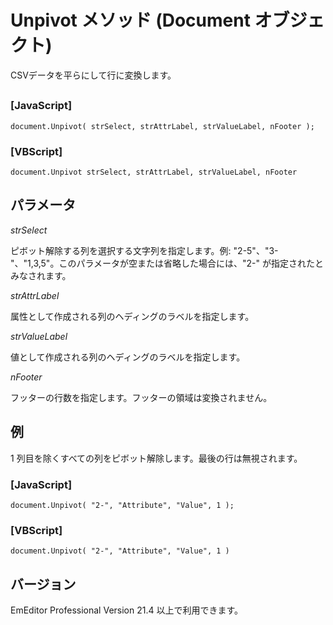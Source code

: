 # Unpivot メソッド (Document オブジェクト)

CSVデータを平らにして行に変換します。

## 

### \[JavaScript\]

```
document.Unpivot( strSelect, strAttrLabel, strValueLabel, nFooter );
```

### \[VBScript\]

```
document.Unpivot strSelect, strAttrLabel, strValueLabel, nFooter
```

## パラメータ

_strSelect_

ピボット解除する列を選択する文字列を指定します。例: "2-5"、"3-"、"1,3,5"。このパラメータが空または省略した場合には、"2-" が指定されたとみなされます。

_strAttrLabel_

属性として作成される列のヘディングのラベルを指定します。

_strValueLabel_

値として作成される列のヘディングのラベルを指定します。

_nFooter_

フッターの行数を指定します。フッターの領域は変換されません。

## 例

1 列目を除くすべての列をピボット解除します。最後の行は無視されます。

### \[JavaScript\]

```
document.Unpivot( "2-", "Attribute", "Value", 1 );
```

### \[VBScript\]

```
document.Unpivot( "2-", "Attribute", "Value", 1 )
```

## バージョン

EmEditor Professional Version 21.4 以上で利用できます。
